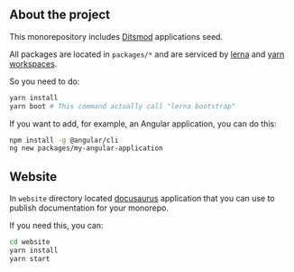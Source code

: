 ## About the project

This monorepository includes [Ditsmod](https://github.com/ditsmod/ditsmod) applications seed.

All packages are located in `packages/*` and are serviced by [lerna](https://github.com/lerna/lerna) and [yarn workspaces](https://classic.yarnpkg.com/lang/en/docs/workspaces/).

So you need to do:

```bash
yarn install
yarn boot # This command actually call "lerna bootstrap"
```

If you want to add, for example, an Angular application, you can do this:

```bash
npm install -g @angular/cli
ng new packages/my-angular-application
```

## Website

In `website` directory located [docusaurus](https://github.com/facebook/docusaurus) application that you can use to publish documentation for your monorepo.

If you need this, you can:

```bash
cd website
yarn install
yarn start
```
